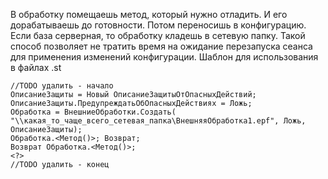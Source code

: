 В обработку помещаешь метод, который нужно отладить. И его дорабатываешь до готовности. Потом переносишь в конфигурацию. Если база серверная, то обработку кладешь в сетевую папку. Такой способ позволяет не тратить время на ожидание перезапуска сеанса для применения изменений конфигурации. Шаблон для использования в файлах .st

```bsl
//TODO удалить - начало
ОписаниеЗащиты = Новый ОписаниеЗащитыОтОпасныхДействий;
ОписаниеЗащиты.ПредупреждатьОбОпасныхДействиях = Ложь;
Обработка = ВнешниеОбработки.Создать(
"\\какая_то_чаще_всего_сетевая_папка\ВнешняяОбработка1.epf", Ложь, ОписаниеЗащиты);
Обработка.<Метод()>; Возврат;
Возврат Обработка.<Метод()>;
<?>
//TODO удалить - конец
```